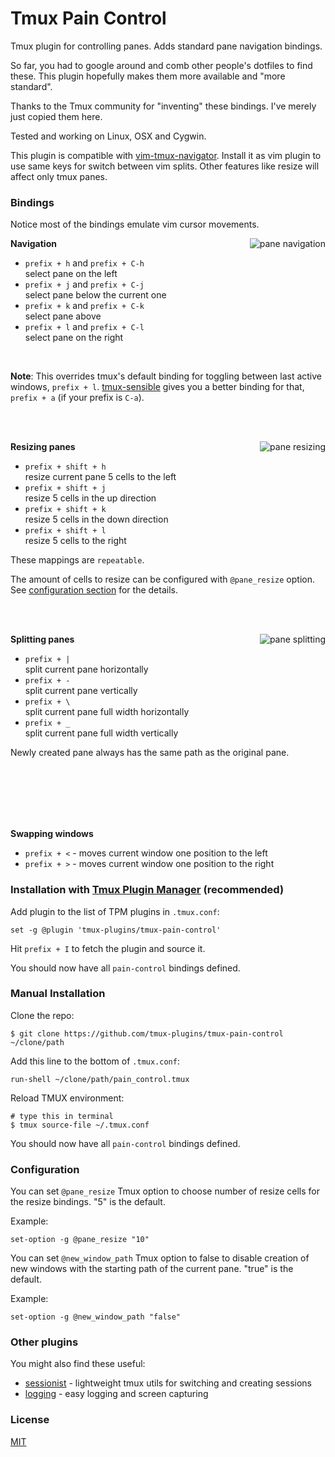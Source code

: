 # Tmux Pain Control

Tmux plugin for controlling panes. Adds standard pane navigation bindings.

So far, you had to google around and comb other people's dotfiles to find these.
This plugin hopefully makes them more available and "more standard".

Thanks to the Tmux community for "inventing" these bindings. I've merely just
copied them here.

Tested and working on Linux, OSX and Cygwin.

This plugin is compatible with [vim-tmux-navigator](https://github.com/christoomey/vim-tmux-navigator).
Install it as vim plugin to use same keys for switch between vim splits. 
Other features like resize will affect only tmux panes.

### Bindings

Notice most of the bindings emulate vim cursor movements.

<img align="right" src="/screenshots/pane_navigation.gif" alt="pane navigation"/>

**Navigation**

- `prefix + h` and `prefix + C-h`<br/>
  select pane on the left
- `prefix + j` and `prefix + C-j`<br/>
  select pane below the current one
- `prefix + k` and `prefix + C-k`<br/>
  select pane above
- `prefix + l` and `prefix + C-l`<br/>
  select pane on the right

<br/>

**Note**: This overrides tmux's default binding for toggling between last
active windows, `prefix + l`.
[tmux-sensible](https://github.com/tmux-plugins/tmux-sensible) gives you
a better binding for that, `prefix + a` (if your prefix is `C-a`).

<br/><br/>

<img align="right" src="/screenshots/pane_resizing.gif" alt="pane resizing"/>

**Resizing panes**

- `prefix + shift + h`<br/>
  resize current pane 5 cells to the left
- `prefix + shift + j`<br/>
  resize 5 cells in the up direction
- `prefix + shift + k`<br/>
  resize 5 cells in the down direction
- `prefix + shift + l`<br/>
  resize 5 cells to the right

These mappings are `repeatable`.

The amount of cells to resize can be configured with `@pane_resize` option. See
[configuration section](#configuration) for the details.

<br/><br/>

<img align="right" src="/screenshots/pane_splitting.gif" alt="pane splitting"/>

**Splitting panes**

- `prefix + |`<br/>
  split current pane horizontally
- `prefix + -`<br/>
  split current pane vertically
- `prefix + \`<br/>
  split current pane full width horizontally
- `prefix + _`<br/>
  split current pane full width vertically

Newly created pane always has the same path as the original pane.

<br/><br/><br/><br/><br/>

**Swapping windows**

- `prefix + <` - moves current window one position to the left
- `prefix + >` - moves current window one position to the right

### Installation with [Tmux Plugin Manager](https://github.com/tmux-plugins/tpm) (recommended)

Add plugin to the list of TPM plugins in `.tmux.conf`:

    set -g @plugin 'tmux-plugins/tmux-pain-control'

Hit `prefix + I` to fetch the plugin and source it.

You should now have all `pain-control` bindings defined.

### Manual Installation

Clone the repo:

    $ git clone https://github.com/tmux-plugins/tmux-pain-control ~/clone/path

Add this line to the bottom of `.tmux.conf`:

    run-shell ~/clone/path/pain_control.tmux

Reload TMUX environment:

    # type this in terminal
    $ tmux source-file ~/.tmux.conf

You should now have all `pain-control` bindings defined.

### Configuration

You can set `@pane_resize` Tmux option to choose number of resize cells for the
resize bindings. "5" is the default.

Example:

    set-option -g @pane_resize "10"


You can set `@new_window_path` Tmux option to false to disable creation of new windows with the starting path of the current pane. "true" is the default.

Example:

    set-option -g @new_window_path "false"

### Other plugins

You might also find these useful:

- [sessionist](https://github.com/tmux-plugins/tmux-sessionist) - lightweight
  tmux utils for switching and creating sessions
- [logging](https://github.com/tmux-plugins/tmux-logging) - easy logging and
  screen capturing

### License
[MIT](LICENSE.md)

